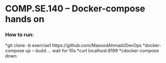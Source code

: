 # COMP.SE.140 – Docker-compose hands on

<h3 align="left">How to run:</h3>
*git clone -b exercise1 https://github.com/MasoodAhmadi/DevOps
*docker-compose up –-build 
  … wait for 10s
*curl localhost:8199
*cdocker-compose down